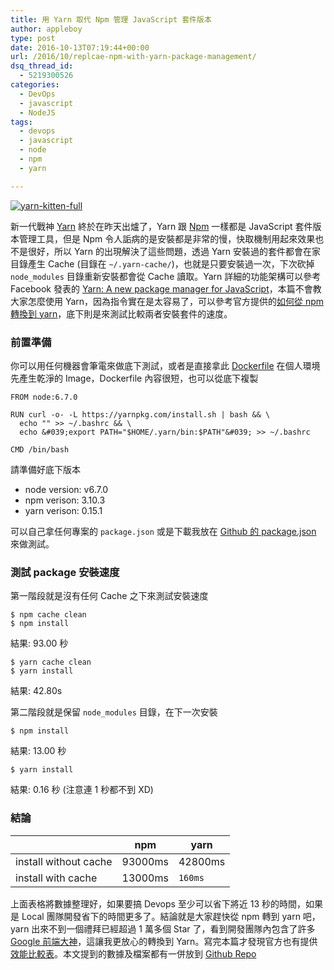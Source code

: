 ```yaml
---
title: 用 Yarn 取代 Npm 管理 JavaScript 套件版本
author: appleboy
type: post
date: 2016-10-13T07:19:44+00:00
url: /2016/10/replcae-npm-with-yarn-package-management/
dsq_thread_id:
  - 5219300526
categories:
  - DevOps
  - javascript
  - NodeJS
tags:
  - devops
  - javascript
  - node
  - npm
  - yarn

---
```

<a data-flickr-embed="true"  href="https://www.flickr.com/photos/appleboy/29998255630/in/dateposted-public/" title="yarn-kitten-full"><img src="https://i1.wp.com/c7.staticflickr.com/6/5712/29998255630_b40ff9df74_z.jpg?resize=640%2C287&#038;ssl=1" alt="yarn-kitten-full" data-recalc-dims="1" /></a>

新一代戰神 [Yarn][1] 終於在昨天出爐了，Yarn 跟 [Npm][2] 一樣都是 JavaScript 套件版本管理工具，但是 Npm 令人詬病的是安裝都是非常的慢，快取機制用起來效果也不是很好，所以 Yarn 的出現解決了這些問題，透過 Yarn 安裝過的套件都會在家目錄產生 Cache (目錄在 `~/.yarn-cache/`)，也就是只要安裝過一次，下次砍掉 `node_modules` 目錄重新安裝都會從 Cache 讀取。Yarn 詳細的功能架構可以參考 Facebook 發表的 [Yarn: A new package manager for JavaScript][3]，本篇不會教大家怎麼使用 Yarn，因為指令實在是太容易了，可以參考官方提供的[如何從 npm 轉換到 yarn][4]，底下則是來測試比較兩者安裝套件的速度。

<!--more-->

### 前置準備

你可以用任何機器會筆電來做底下測試，或者是直接拿此 [Dockerfile][5] 在個人環境先產生乾淨的 Image，Dockerfile 內容很短，也可以從底下複製

    FROM node:6.7.0
    
    RUN curl -o- -L https://yarnpkg.com/install.sh | bash && \
      echo "" >> ~/.bashrc && \
      echo &#039;export PATH="$HOME/.yarn/bin:$PATH"&#039; >> ~/.bashrc
    
    CMD /bin/bash

請準備好底下版本

  * node version: v6.7.0
  * npm verison: 3.10.3
  * yarn verison: 0.15.1

可以自己拿任何專案的 `package.json` 或是下載我放在 [Github 的 package.json][6] 來做測試。

### 測試 package 安裝速度

第一階段就是沒有任何 Cache 之下來測試安裝速度

<pre><code class="language-bash">$ npm cache clean
$ npm install</code></pre>

結果: 93.00 秒

<pre><code class="language-bash">$ yarn cache clean
$ yarn install</code></pre>

結果: 42.80s

第二階段就是保留 `node_modules` 目錄，在下一次安裝

<pre><code class="language-bash">$ npm install</code></pre>

結果: 13.00 秒

<pre><code class="language-bash">$ yarn install</code></pre>

結果: 0.16 秒 (注意連 1 秒都不到 XD)

### 結論

|                       | npm     | yarn    |
| --------------------- | ------- | ------- |
| install without cache | 93000ms | 42800ms |
| install with cache    | 13000ms | `160ms` |

上面表格將數據整理好，如果要搞 Devops 至少可以省下將近 13 秒的時間，如果是 Local 團隊開發省下的時間更多了。結論就是大家趕快從 npm 轉到 yarn 吧，yarn 出來不到一個禮拜已經超過 1 萬多個 Star 了，看到開發團隊內包含了許多 [Google 前端大神][7]，這讓我更放心的轉換到 Yarn。寫完本篇才發現官方也有提供[效能比較表][8]。本文提到的數據及檔案都有一併放到 [Github Repo][9]

 [1]: https://yarnpkg.com/
 [2]: https://www.npmjs.com/
 [3]: https://code.facebook.com/posts/1840075619545360
 [4]: https://yarnpkg.com/en/docs/migrating-from-npm
 [5]: https://github.com/appleboy/npm-vs-yarn/blob/master/Dockerfile
 [6]: https://github.com/appleboy/npm-vs-yarn/blob/master/package.json
 [7]: https://github.com/orgs/yarnpkg/people
 [8]: https://yarnpkg.com/en/compare
 [9]: https://github.com/appleboy/npm-vs-yarn
